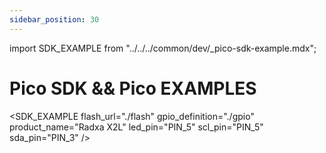 ```yaml
---
sidebar_position: 30
---
```


import SDK_EXAMPLE from "../../../common/dev/\_pico-sdk-example.mdx";

# Pico SDK && Pico EXAMPLES

<SDK_EXAMPLE flash_url="./flash" gpio_definition="./gpio" product_name="Radxa X2L" led_pin="PIN_5" scl_pin="PIN_5" sda_pin="PIN_3" />
